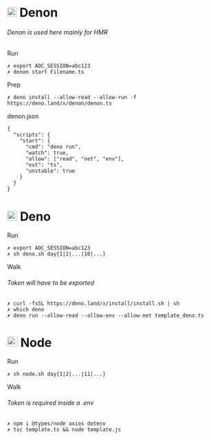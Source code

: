 # <img src='https://deno.com/images/artwork/HypnoDeno.gif?__frsh_c=dad2' width='22px' /> __Denon__ 
###### Denon is used here mainly for HMR 
Run
```
✗ export AOC_SESSION=abc123
✗ denon start Filename.ts
```
Prep
```
✗ deno install --allow-read --allow-run -f https://deno.land/x/denon/denon.ts
```
denon.json
```
{
  "scripts": {
    "start": {
      "cmd": "deno run",
      "watch": true,
      "allow": ["read", "net", "env"],
      "ext": "ts",
      "unstable": true
    }
  }
}
```
# <img src='https://deno.com/images/artwork/hashrock_simple.png?__frsh_c=dad21828de649d12df5a23c572b88f3a3a73d0dc' width='23px' /> __Deno__
Run  
```
✗ export AOC_SESSION=abc123
✗ sh deno.sh day{1|2|...|10|...}
```
Walk
###### Token will have to be exported
```
✗ curl -fsSL https://deno.land/x/install/install.sh | sh
✗ which deno
✗ deno run --allow-read --allow-env --allow-net template_deno.ts
```

# <img src='https://static.npmjs.com/attachments/ck3uwed1cmso79y74pjugy10f-gak-2x.png' width='24px' /> __Node__
Run 
```
✗ sh node.sh day{1|2|...|11|...}
```
Walk
###### Token is required inside a .env 
```
✗ npm i @types/node axios dotenv
✗ tsc template.ts && node template.js
```

&#8203;



